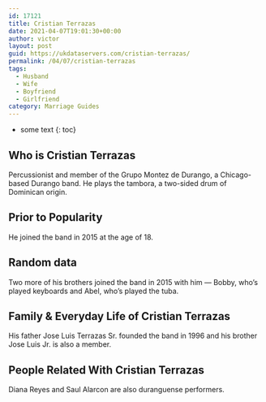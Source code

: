 ```yaml
---
id: 17121
title: Cristian Terrazas
date: 2021-04-07T19:01:30+00:00
author: victor
layout: post
guid: https://ukdataservers.com/cristian-terrazas/
permalink: /04/07/cristian-terrazas
tags:
  - Husband
  - Wife
  - Boyfriend
  - Girlfriend
category: Marriage Guides
---
```


* some text
{: toc}


## Who is Cristian Terrazas



Percussionist and member of the Grupo Montez de Durango, a Chicago-based Durango band. He plays the tambora, a two-sided drum of Dominican origin. 

                
                
                
## Prior to Popularity



He joined the band in 2015 at the age of 18. 

                
                
                
## Random data



Two more of his brothers joined the band in 2015 with him &#8212; Bobby, who&#8217;s played keyboards and Abel, who&#8217;s played the tuba.  

                
                
                
## Family & Everyday Life of Cristian Terrazas



His father Jose Luis Terrazas Sr. founded the band in 1996 and his brother Jose Luis Jr. is also a member. 

                
                
                
## People Related With Cristian Terrazas



Diana Reyes and Saul Alarcon are also duranguense performers. 

                
              
            
          
          
          